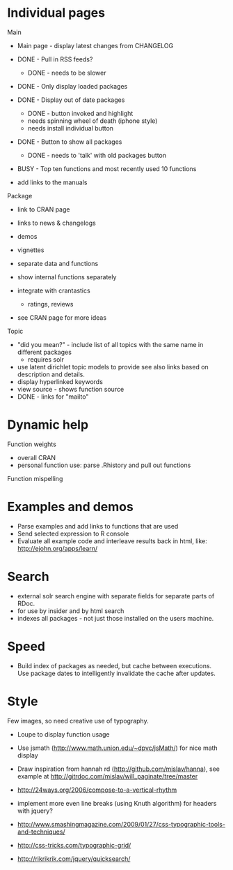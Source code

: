 Individual pages
================

Main

* Main page - display latest changes from CHANGELOG
* DONE - Pull in RSS feeds?
  * DONE - needs to be slower
* DONE - Only display loaded packages
* DONE - Display out of date packages
  * DONE - button invoked and highlight
  * needs spinning wheel of death (iphone style)
  * needs install individual button
* DONE - Button to show all packages
  * DONE - needs to 'talk' with old packages button

* BUSY - Top ten functions and most recently used 10 functions
* add links to the manuals

Package

* link to CRAN page
* links to news & changelogs
* demos
* vignettes
* separate data and functions
* show internal functions separately
* integrate with crantastics
  * ratings, reviews

* see CRAN page for more ideas

Topic

* "did you mean?" - include list of all topics with the same name in different packages
  * requires solr
* use latent dirichlet topic models to provide see also links based on description and details.
* display hyperlinked keywords
* view source - shows function source
* DONE - links for "mailto"

Dynamic help
============

Function weights
  * overall CRAN
  * personal function use: parse .Rhistory and pull out functions

Function mispelling

Examples and demos
==================

* Parse examples and add links to functions that are used
* Send selected expression to R console
* Evaluate all example code and interleave results back in html, like:
  http://ejohn.org/apps/learn/

Search
======

* external solr search engine with separate fields for separate parts of RDoc.
* for use by insider and by html search
* indexes all packages - not just those installed on the users machine.

Speed
=====

* Build index of packages as needed, but cache between executions.  
  Use package dates to intelligently invalidate the cache after updates.


Style
=====

Few images, so need creative use of typography.

* Loupe to display function usage
* Use jsmath (http://www.math.union.edu/~dpvc/jsMath/) for nice math display
* Draw inspiration from hannah rd (http://github.com/mislav/hanna), see example at http://gitrdoc.com/mislav/will_paginate/tree/master

* http://24ways.org/2006/compose-to-a-vertical-rhythm
* implement more even line breaks (using Knuth algorithm) for headers with jquery?
* http://www.smashingmagazine.com/2009/01/27/css-typographic-tools-and-techniques/
* http://css-tricks.com/typographic-grid/
* http://rikrikrik.com/jquery/quicksearch/